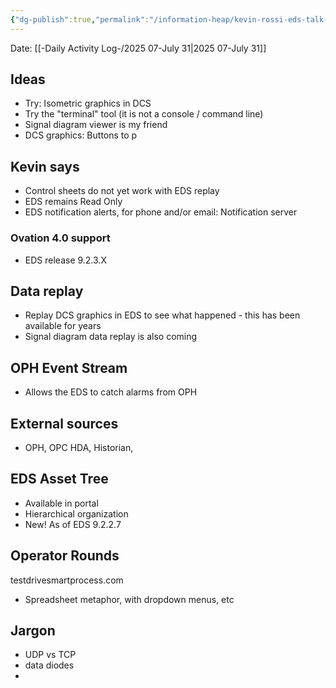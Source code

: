 ```yaml
---
{"dg-publish":true,"permalink":"/information-heap/kevin-rossi-eds-talk-ovation-users-group/","noteIcon":"","created":"2025-07-31T08:31:18.115-05:00"}
---
```


Date: [[-Daily Activity Log-/2025 07-July 31\|2025 07-July 31]]

## Ideas
- Try: Isometric graphics in DCS
- Try the "terminal" tool (it is not a console / command line)
- Signal diagram viewer is my friend
- DCS graphics: Buttons to p

## Kevin says
- Control sheets do not yet work with EDS replay
- EDS remains Read Only
- EDS notification alerts, for phone and/or email: Notification server 

### Ovation 4.0 support
- EDS release 9.2.3.X

## Data replay
- Replay DCS graphics in EDS to see what happened - this has been available for years 
- Signal diagram data replay is also coming

## OPH Event Stream
- Allows the EDS to catch alarms from OPH

## External sources
- OPH, OPC HDA, Historian, 


## EDS Asset Tree
- Available in portal
- Hierarchical organization
- New! As of EDS 9.2.2.7

## Operator Rounds
testdrivesmartprocess.com
- Spreadsheet metaphor, with dropdown menus, etc


## Jargon
- UDP vs TCP
- data diodes
- 
